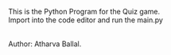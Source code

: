 This is the Python Program for the Quiz game.<br>
Import into the code editor and run the main.py<br><br>


Author: Atharva Ballal.
